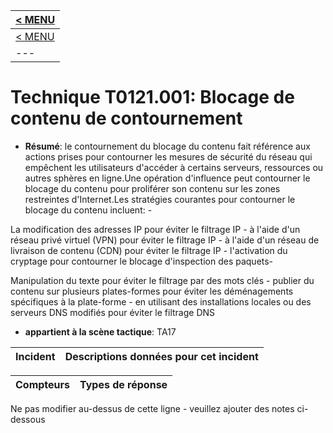 |[< MENU](../README.md)|
|---|
|[< MENU](../../README.md)|
|---|
# Technique T0121.001: Blocage de contenu de contournement

* **Résumé**: le contournement du blocage du contenu fait référence aux actions prises pour contourner les mesures de sécurité du réseau qui empêchent les utilisateurs d'accéder à certains serveurs, ressources ou autres sphères en ligne.Une opération d'influence peut contourner le blocage du contenu pour proliférer son contenu sur les zones restreintes d'Internet.Les stratégies courantes pour contourner le blocage du contenu incluent: - 

La modification des adresses IP pour éviter le filtrage IP - à l'aide d'un réseau privé virtuel (VPN) pour éviter le filtrage IP - à l'aide d'un réseau de livraison de contenu (CDN) pour éviter le filtrage IP - l'activation du cryptage pour contourner le blocage d'inspection des paquets- 

Manipulation du texte pour éviter le filtrage par des mots clés - publier du contenu sur plusieurs plates-formes pour éviter les déménagements spécifiques à la plate-forme - en utilisant des installations locales ou des serveurs DNS modifiés pour éviter le filtrage DNS

* **appartient à la scène tactique**: TA17


|Incident |Descriptions données pour cet incident |
|-------- |-------------------- |

|Compteurs |Types de réponse |
|-------- |-------------- |


Ne pas modifier au-dessus de cette ligne - veuillez ajouter des notes ci-dessous